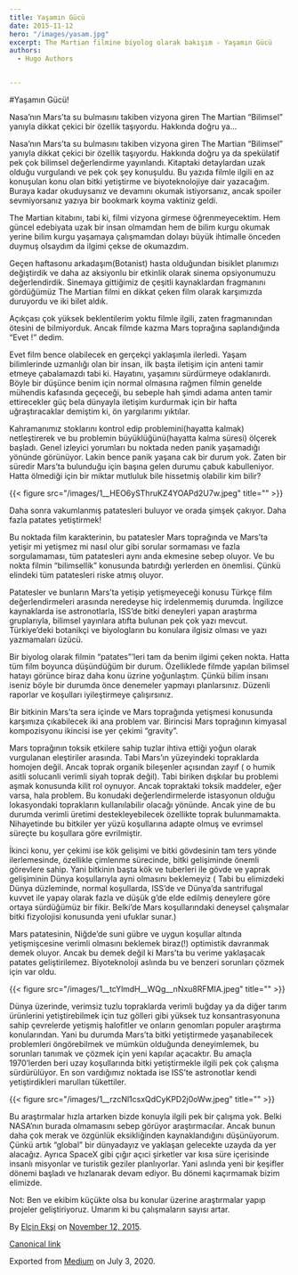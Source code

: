 ```yaml
---
title: Yaşamın Gücü
date: 2015-11-12
hero: "/images/yasam.jpg"
excerpt: The Martian filmine biyolog olarak bakışım - Yaşamın Gücü 
authors:
  - Hugo Authors


---
```


#Yaşamın Gücü!

Nasa’nın Mars’ta su bulmasını takiben vizyona giren The Martian “Bilimsel” yanıyla dikkat çekici bir özellik taşıyordu. Hakkında doğru ya…

Nasa’nın Mars’ta su bulmasını takiben vizyona giren The Martian “Bilimsel” yanıyla dikkat çekici bir özellik taşıyordu. Hakkında doğru ya da spekülatif pek çok bilimsel değerlendirme yayınlandı. Kitaptaki detaylardan uzak olduğu vurgulandı ve pek çok şey konuşuldu. Bu yazıda filmle ilgili en az konuşulan konu olan bitki yetiştirme ve biyoteknolojiye dair yazacağım. Buraya kadar okuduysanız ve devamını okumak istiyorsanız, ancak spoiler sevmiyorsanız yazıya bir bookmark koyma vaktiniz geldi.

The Martian kitabını, tabi ki, filmi vizyona girmese öğrenmeyecektim. Hem güncel edebiyata uzak bir insan olmamdan hem de bilim kurgu okumak yerine bilim kurgu yaşamaya çalışmamdan dolayı büyük ihtimalle önceden duymuş olsaydım da ilgimi çekse de okumazdım.

Geçen haftasonu arkadaşım(Botanist) hasta olduğundan bisiklet planımızı değiştirdik ve daha az aksiyonlu bir etkinlik olarak sinema opsiyonumuzu değerlendirdik. Sinemaya gittiğimiz de çeşitli kaynaklardan fragmanını gördüğümüz The Martian filmi en dikkat çeken film olarak karşımızda duruyordu ve iki bilet aldık.

Açıkçası çok yüksek beklentilerim yoktu filmle ilgili, zaten fragmanından ötesini de bilmiyorduk. Ancak filmde kazma Mars toprağına saplandığında “Evet !” dedim.

Evet film bence olabilecek en gerçekçi yaklaşımla ilerledi. Yaşam bilimlerinde uzmanlığı olan bir insan, ilk başta iletişim için anteni tamir etmeye çabalamazdı tabi ki. Hayatını, yaşamını sürdürmeye odaklanırdı. Böyle bir düşünce benim için normal olmasına rağmen filmin genelde mühendis kafasında geçeceği, bu sebeple hah şimdi adama anten tamir ettirecekler güç bela dünyayla iletişim kurdurmak için bir hafta uğraştıracaklar demiştim ki, ön yargılarımı yıktılar.

Kahramanımız stoklarını kontrol edip problemini(hayatta kalmak) netleştirerek ve bu problemin büyüklüğünü(hayatta kalma süresi) ölçerek başladı. Genel izleyici yorumları bu noktada neden panik yaşamadığı yönünde görünüyor. Lakin bence panik yaşana cak bir durum yok. Zaten bir süredir Mars’ta bulunduğu için başına gelen durumu çabuk kabulleniyor. Hatta ölmediği için bir miktar mutluluk bile hissetmiş olabilir kim bilir?

{{< figure src="/images/1__HEO6ySThruKZ4YOAPd2U7w.jpeg" title="" >}}

Daha sonra vakumlanmış patatesleri buluyor ve orada şimşek çakıyor. Daha fazla patates yetiştirmek!

Bu noktada film karakterinin, bu patatesler Mars toprağında ve Mars’ta yetişir mi yetişmez mi nasıl olur gibi sorular sormaması ve fazla sorgulamaması, tüm patatesleri aynı anda ekmesine sebep oluyor. Ve bu nokta filmin “bilimsellik” konusunda batırdığı yerlerden en önemlisi. Çünkü elindeki tüm patatesleri riske atmış oluyor.

Patatesler ve bunların Mars’ta yetişip yetişmeyeceği konusu Türkçe film değerlendirmeleri arasında neredeyse hiç irdelenmemiş durumda. İngilizce kaynaklarda ise astronotlarla, ISS’de bitki deneyleri yapan araştırma gruplarıyla, bilimsel yayınlara atıfta bulunan pek çok yazı mevcut. Türkiye’deki botanikçi ve biyologların bu konulara ilgisiz olması ve yazı yazmamaları üzücü.

Bir biyolog olarak filmin “patates”’leri tam da benim ilgimi çeken nokta. Hatta tüm film boyunca düşündüğüm bir durum. Özelliklede filmde yapılan bilimsel hatayı görünce biraz daha konu üzrine yoğunlaştım. Çünkü bilim insanı iseniz böyle bir durumda önce denemeler yapmayı planlarsınız. Düzenli raporlar ve koşulları iyileştirmeye çalışırsınız.

Bir bitkinin Mars’ta sera içinde ve Mars toprağında yetişmesi konusunda karşımıza çıkabilecek iki ana problem var. Birincisi Mars toprağının kimyasal kompozisyonu ikincisi ise yer çekimi “gravity”.

Mars toprağının toksik etkilere sahip tuzlar ihtiva ettiği yoğun olarak vurgulanan eleştiriler arasında. Tabi Mars’ın yüzeyindeki topraklarda homojen değil. Ancak toprak organik bileşenler açısından zayıf ( o humik asitli solucanli verimli siyah toprak değil). Tabi biriken dışkılar bu problemi aşmak konusunda kilit rol oynuyor. Ancak topraktaki toksik maddeler, eğer varsa, hala problem. Bu konudaki değerlendirmelerde istasyonun olduğu lokasyondaki toprakların kullanılabilir olacağı yönünde. Ancak yine de bu durumda verimli üretimi destekleyebilecek özellikte toprak bulunmamakta. Nihayetinde bu bitkiler yer yüzü koşullarına adapte olmuş ve evrimsel süreçte bu koşullara göre evrilmiştir.

İkinci konu, yer çekimi ise kök gelişimi ve bitki gövdesinin tam ters yönde ilerlemesinde, özellikle çimlenme sürecinde, bitki gelişiminde önemli görevlere sahip. Yani bitkinin başta kök ve tuberleri ile gövde ve yaprak gelişiminin Dünya koşullarıyla ayni olmasını beklemeyiz ( Tabi bu elimizdeki Dünya düzleminde, normal koşullarda, ISS’de ve Dünya’da santrifugal kuvvet ile yapay olarak fazla ve düşük g’de elde edilmiş deneylere göre ortaya sürdüğümüz bir fikir. Belki’de Mars koşullarındaki deneysel çalışmalar bitki fizyolojisi konusunda yeni ufuklar sunar.)

Mars patatesinin, Niğde’de suni gübre ve uygun koşullar altında yetişmişcesine verimli olmasını beklemek biraz(!) optimistik davranmak demek oluyor. Ancak bu demek değil ki Mars’ta bu verime yaklaşacak patates geliştirilemez. Biyoteknoloji aslında bu ve benzeri sorunları çözmek için var oldu.

{{< figure src="/images/1__tcYlmdH__WQg__nNxu8RFMIA.jpeg" title="" >}}



Dünya üzerinde, verimsiz tuzlu topraklarda verimli buğday ya da diğer tarım ürünlerini yetiştirebilmek için tuz gölleri gibi yüksek tuz konsantrasyonuna sahip çevrelerde yetişmiş halofitler ve onların genomları populer araştırma konularından. Yani bu durumda Mars’ta bitki yetiştirmede yaşanabilecek problemleri öngörebilmek ve mümkün olduğunda deneyimlemek, bu sorunları tanımak ve çözmek için yeni kapılar açacaktır. Bu amaçla 1970’lerden beri uzay koşullarında bitki yetiştirmekle ilgili pek çok çalışma sürdürülüyor. En son vardığımız noktada ise ISS’te astronotlar kendi yetiştirdikleri marulları tükettiler.

{{< figure src="/images/1__rzcNl1csxQdCyKPD2j0oWw.jpeg" title="" >}}



Bu araştırmalar hızla artarken bizde konuyla ilgili pek bir çalışma yok. Belki NASA’nın burada olmamasını sebep görüyor araştırmacılar. Ancak bunun daha çok merak ve özgünlük eksikliğinden kaynaklandığını düşünüyorum. Çünkü artık “global” bir dünyadayız ve yaklaşan gelecekte uzayda da yer alacağız. Ayrıca SpaceX gibi çığır açıci şirketler var kısa süre içerisinde insanlı misyonlar ve turistik geziler planlıyorlar. Yani aslında yeni bir ķeşifler dönemi başladı ve hızlanarak devam ediyor. Bu dönemi kaçırmamak bizim elimizde.

Not: Ben ve ekibim küçükte olsa bu konular üzerine araştırmalar yapıp projeler geliştiriyoruz. Umarım ki bu çalışmaların sayısı artar.

By [Elçin Ekşi](https://medium.com/@Elcin) on [November 12, 2015](https://medium.com/p/f85f2914d82b).

[Canonical link](https://medium.com/@Elcin/ya%C5%9Fam%C4%B1n-g%C3%BCc%C3%BC-f85f2914d82b)

Exported from [Medium](https://medium.com) on July 3, 2020.